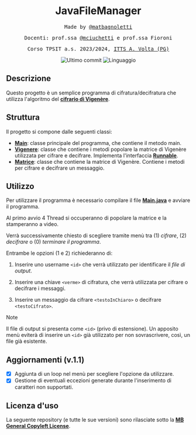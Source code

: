 <h1 align="center">JavaFileManager</h1>

<p align="center" style="font-family: monospace">Made by <a href="https://github.com/matbagnoletti">@matbagnoletti</a></p>
<p align="center" style="font-family: monospace">Docenti: prof.ssa <a href="https://github.com/matbagnoletti">@mciuchetti</a> e prof.ssa Fioroni</p>
<p align="center" style="font-family: monospace">Corso TPSIT a.s. 2023/2024, <a href="https://www.avoltapg.edu.it/">ITTS A. Volta (PG)</a></p>
<p align="center">
    <img src="https://img.shields.io/github/last-commit/matbagnoletti/JavaFileManager?style=for-the-badge" alt="Ultimo commit">
    <img src="https://img.shields.io/github/languages/top/matbagnoletti/JavaFileManager?style=for-the-badge" alt="Linguaggio">
</p>

## Descrizione
Questo progetto è un semplice programma di cifratura/decifratura che utilizza l'algoritmo del [**cifrario di Vigenère**](https://it.wikipedia.org/wiki/Cifrario_di_Vigen%C3%A8re).

## Struttura
Il progetto si compone dalle seguenti classi:
- [**Main**](Main.java): classe principale del programma, che contiene il metodo main.
- [**Vigenere**](Vigenere.java): classe che contiene i metodi popolare la matrice di Vigenère utilizzata per cifrare e decifrare. Implementa l'interfaccia [**Runnable**](https://docs.oracle.com/javase/8/docs/api/java/lang/Runnable.html).
- [**Matrice**](Matrice.java): classe che contiene la matrice di Vigenère. Contiene i metodi per cifrare e decifrare un messaggio.

## Utilizzo
Per utilizzare il programma è necessario compilare il file [**Main.java**](Main.java) e avviare il programma.

Al primo avvio 4 Thread si occuperanno di popolare la matrice e la stamperanno a video.

Verrà successivamente chiesto di scegliere tramite menù tra (1) *cifrare*, (2) *decifrare* o (0) *terminare il programma*.

Entrambe le opzioni (1 e 2) richiederanno di:

1. Inserire uno username `<id>` che verrà utilizzato per identificare il *file di output*.

2. Inserire una chiave `<verme>` di cifratura, che verrà utilizzata per cifrare o decifrare i messaggi.

3. Inserire un messaggio da cifrare `<testoInChiaro>` o decifrare `<testoCifrato>`.

> [!NOTE]
> Il file di output si presenta come `<id>` (privo di estensione). Un apposito menù eviterà di inserire un `<id>` già utilizzato per non sovrascrivere, così, un file già esistente.

## Aggiornamenti (v.1.1)

- [x] Aggiunta di un loop nel menù per scegliere l'opzione da utilizzare.
- [x] Gestione di eventuali eccezioni generate durante l'inserimento di caratteri non supportati.

## Licenza d'uso
La seguente repository (e tutte le sue versioni) sono rilasciate sotto la [**MB General Copyleft License**](LICENSE).